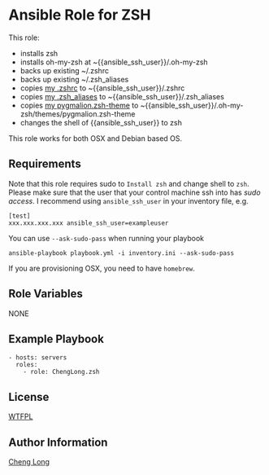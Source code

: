 Ansible Role for ZSH 
=========

This role:

- installs zsh
- installs oh-my-zsh at ~{{ansible_ssh_user}}/.oh-my-zsh
- backs up existing ~/.zshrc
- backs up existing ~/.zsh_aliases 
- copies [my .zshrc](https://raw.github.com/ChengLong/configs/master/.zshrc) to ~{{ansible_ssh_user}}/.zshrc 
- copies [my .zsh_aliases](https://raw.github.com/ChengLong/configs/master/.zsh_aliases) to ~{{ansible_ssh_user}}/.zsh_aliases 
- copies [my pygmalion.zsh-theme](https://raw.github.com/ChengLong/configs/master/pygmalion.zsh-theme) to ~{{ansible_ssh_user}}/.oh-my-zsh/themes/pygmalion.zsh-theme
- changes the shell of {{ansible_ssh_user}} to zsh

This role works for both OSX and Debian based OS.

Requirements
------------

Note that this role requires sudo to `Install zsh` and change shell to `zsh`.
Please make sure that the user that your control machine ssh into has *sudo access*. I recommend using `ansible_ssh_user` in your inventory file, e.g. 

```
[test]
xxx.xxx.xxx.xxx ansible_ssh_user=exampleuser 
```

You can use `--ask-sudo-pass` when running your playbook

`ansible-playbook playbook.yml -i inventory.ini --ask-sudo-pass`

If you are provisioning OSX, you need to have `homebrew`.

Role Variables
--------------

NONE

Example Playbook
----------------

```
- hosts: servers
  roles:
    - role: ChengLong.zsh
```

License
-------

[WTFPL](http://www.wtfpl.net/)

Author Information
------------------

[Cheng Long](https://twitter.com/ChengLong_)
